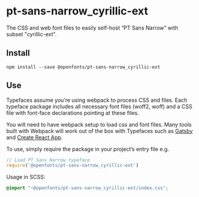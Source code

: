 
# pt-sans-narrow_cyrillic-ext

The CSS and web font files to easily self-host “PT Sans Narrow” with subset "cyrillic-ext".

## Install

`npm install --save @openfonts/pt-sans-narrow_cyrillic-ext`

## Use

Typefaces assume you’re using webpack to process CSS and files. Each typeface
package includes all necessary font files (woff2, woff) and a CSS file with
font-face declarations pointing at these files.

You will need to have webpack setup to load css and font files. Many tools built
with Webpack will work out of the box with Typefaces such as [Gatsby](https://github.com/gatsbyjs/gatsby)
and [Create React App](https://github.com/facebookincubator/create-react-app).

To use, simply require the package in your project’s entry file e.g.

```javascript
// Load PT Sans Narrow typeface
require('@openfonts/pt-sans-narrow_cyrillic-ext')
```

Usage in SCSS:
```scss
@import "~@openfonts/pt-sans-narrow_cyrillic-ext/index.css";
```
